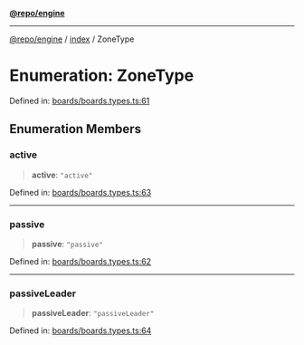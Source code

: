 [**@repo/engine**](../../README.md)

***

[@repo/engine](../../modules.md) / [index](../README.md) / ZoneType

# Enumeration: ZoneType

Defined in: [boards/boards.types.ts:61](https://github.com/alexqguo/drinking-board-game-v3/blob/1123a2491488adcd1534d1bcc4d95b9a9f0d7a43/packages/engine/src/boards/boards.types.ts#L61)

## Enumeration Members

### active

> **active**: `"active"`

Defined in: [boards/boards.types.ts:63](https://github.com/alexqguo/drinking-board-game-v3/blob/1123a2491488adcd1534d1bcc4d95b9a9f0d7a43/packages/engine/src/boards/boards.types.ts#L63)

***

### passive

> **passive**: `"passive"`

Defined in: [boards/boards.types.ts:62](https://github.com/alexqguo/drinking-board-game-v3/blob/1123a2491488adcd1534d1bcc4d95b9a9f0d7a43/packages/engine/src/boards/boards.types.ts#L62)

***

### passiveLeader

> **passiveLeader**: `"passiveLeader"`

Defined in: [boards/boards.types.ts:64](https://github.com/alexqguo/drinking-board-game-v3/blob/1123a2491488adcd1534d1bcc4d95b9a9f0d7a43/packages/engine/src/boards/boards.types.ts#L64)
